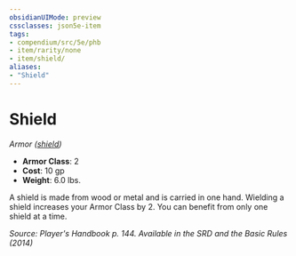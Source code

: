 ```yaml
---
obsidianUIMode: preview
cssclasses: json5e-item
tags:
- compendium/src/5e/phb
- item/rarity/none
- item/shield/
aliases: 
- "Shield"
---
```

# Shield
*Armor ([shield](2-Mechanics/CLI/items/shield.md))*  

- **Armor Class**: 2
- **Cost**: 10 gp
- **Weight**: 6.0 lbs.

A shield is made from wood or metal and is carried in one hand. Wielding a shield increases your Armor Class by 2. You can benefit from only one shield at a time.

*Source: Player's Handbook p. 144. Available in the <span title='Systems Reference Document (5.1)'>SRD</span> and the Basic Rules (2014)*